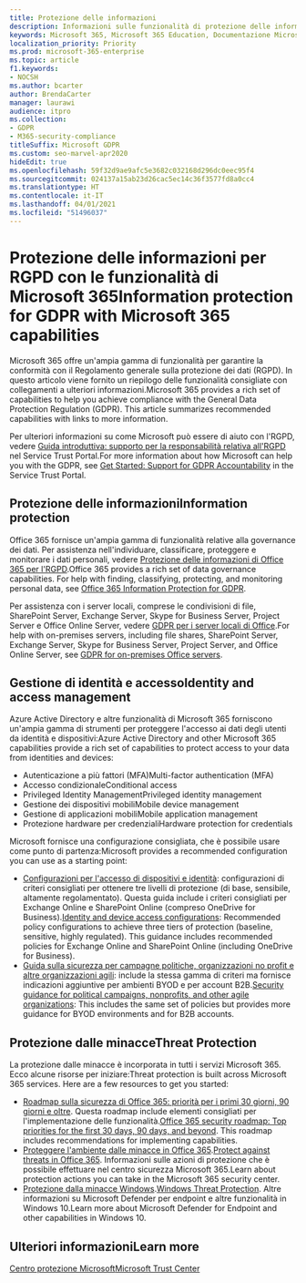 ```yaml
---
title: Protezione delle informazioni
description: Informazioni sulle funzionalità di protezione delle informazioni in Microsoft 365 per il Regolamento generale sulla protezione dei dati (GDPR).
keywords: Microsoft 365, Microsoft 365 Education, Documentazione Microsoft 365, GDPR
localization_priority: Priority
ms.prod: microsoft-365-enterprise
ms.topic: article
f1.keywords:
- NOCSH
ms.author: bcarter
author: BrendaCarter
manager: laurawi
audience: itpro
ms.collection:
- GDPR
- M365-security-compliance
titleSuffix: Microsoft GDPR
ms.custom: seo-marvel-apr2020
hideEdit: true
ms.openlocfilehash: 59f32d9ae9afc5e3682c032168d296dc0eec95f4
ms.sourcegitcommit: 024137a15ab23d26cac5ec14c36f3577fd8a0cc4
ms.translationtype: HT
ms.contentlocale: it-IT
ms.lasthandoff: 04/01/2021
ms.locfileid: "51496037"
---
```

# <a name="information-protection-for-gdpr-with-microsoft-365-capabilities"></a><span data-ttu-id="799bb-104">Protezione delle informazioni per RGPD con le funzionalità di Microsoft 365</span><span class="sxs-lookup"><span data-stu-id="799bb-104">Information protection for GDPR with Microsoft 365 capabilities</span></span>

<span data-ttu-id="799bb-p101">Microsoft 365 offre un'ampia gamma di funzionalità per garantire la conformità con il Regolamento generale sulla protezione dei dati (RGPD). In questo articolo viene fornito un riepilogo delle funzionalità consigliate con collegamenti a ulteriori informazioni.</span><span class="sxs-lookup"><span data-stu-id="799bb-p101">Microsoft 365 provides a rich set of capabilities to help you achieve compliance with the General Data Protection Regulation (GDPR). This article summarizes recommended capabilities with links to more information.</span></span>

<span data-ttu-id="799bb-107">Per ulteriori informazioni su come Microsoft può essere di aiuto con l'RGPD, vedere [Guida introduttiva: supporto per la responsabilità relativa all'RGPD](https://servicetrust.microsoft.com/ViewPage/GDPRGetStarted) nel Service Trust Portal.</span><span class="sxs-lookup"><span data-stu-id="799bb-107">For more information about how Microsoft can help you with the GDPR, see [Get Started: Support for GDPR Accountability](https://servicetrust.microsoft.com/ViewPage/GDPRGetStarted) in the Service Trust Portal.</span></span>

## <a name="information-protection"></a><span data-ttu-id="799bb-108">Protezione delle informazioni</span><span class="sxs-lookup"><span data-stu-id="799bb-108">Information protection</span></span>

<span data-ttu-id="799bb-p102">Office 365 fornisce un'ampia gamma di funzionalità relative alla governance dei dati. Per assistenza nell'individuare, classificare, proteggere e monitorare i dati personali, vedere [Protezione delle informazioni di Office 365 per l'RGPD](/microsoft-365/compliance/office-365-information-protection-for-gdpr).</span><span class="sxs-lookup"><span data-stu-id="799bb-p102">Office 365 provides a rich set of data governance capabilities. For help with finding, classifying, protecting, and monitoring personal data, see [Office 365 Information Protection for GDPR](/microsoft-365/compliance/office-365-information-protection-for-gdpr).</span></span>

<span data-ttu-id="799bb-111">Per assistenza con i server locali, comprese le condivisioni di file, SharePoint Server, Exchange Server, Skype for Business Server, Project Server e Office Online Server, vedere [GDPR per i server locali di Office](/microsoft-365/compliance/gdpr-for-office-servers).</span><span class="sxs-lookup"><span data-stu-id="799bb-111">For help with on-premises servers, including file shares, SharePoint Server, Exchange Server, Skype for Business Server, Project Server, and Office Online Server, see [GDPR for on-premises Office servers](/microsoft-365/compliance/gdpr-for-office-servers).</span></span> 

## <a name="identity-and-access-management"></a><span data-ttu-id="799bb-112">Gestione di identità e accesso</span><span class="sxs-lookup"><span data-stu-id="799bb-112">Identity and access management</span></span>

<span data-ttu-id="799bb-113">Azure Active Directory e altre funzionalità di Microsoft 365 forniscono un'ampia gamma di strumenti per proteggere l'accesso ai dati degli utenti da identità e dispositivi:</span><span class="sxs-lookup"><span data-stu-id="799bb-113">Azure Active Directory and other Microsoft 365 capabilities provide a rich set of capabilities to protect access to your data from identities and devices:</span></span>

- <span data-ttu-id="799bb-114">Autenticazione a più fattori (MFA)</span><span class="sxs-lookup"><span data-stu-id="799bb-114">Multi-factor authentication (MFA)</span></span>
- <span data-ttu-id="799bb-115">Accesso condizionale</span><span class="sxs-lookup"><span data-stu-id="799bb-115">Conditional access</span></span>
- <span data-ttu-id="799bb-116">Privileged Identity Management</span><span class="sxs-lookup"><span data-stu-id="799bb-116">Privileged identity management</span></span>
- <span data-ttu-id="799bb-117">Gestione dei dispositivi mobili</span><span class="sxs-lookup"><span data-stu-id="799bb-117">Mobile device management</span></span>
- <span data-ttu-id="799bb-118">Gestione di applicazioni mobili</span><span class="sxs-lookup"><span data-stu-id="799bb-118">Mobile application management</span></span>
- <span data-ttu-id="799bb-119">Protezione hardware per credenziali</span><span class="sxs-lookup"><span data-stu-id="799bb-119">Hardware protection for credentials</span></span>

<span data-ttu-id="799bb-120">Microsoft fornisce una configurazione consigliata, che è possibile usare come punto di partenza:</span><span class="sxs-lookup"><span data-stu-id="799bb-120">Microsoft provides a recommended configuration you can use as a starting point:</span></span>

- <span data-ttu-id="799bb-p103">[Configurazioni per l'accesso di dispositivi e identità](/microsoft-365/security/office-365-security/microsoft-365-policies-configurations): configurazioni di criteri consigliati per ottenere tre livelli di protezione (di base, sensibile, altamente regolamentato). Questa guida include i criteri consigliati per Exchange Online e SharePoint Online (compreso OneDrive for Business).</span><span class="sxs-lookup"><span data-stu-id="799bb-p103">[Identity and device access configurations](/microsoft-365/security/office-365-security/microsoft-365-policies-configurations): Recommended policy configurations to achieve three tiers of protection (baseline, sensitive, highly regulated). This guidance includes recommended policies for Exchange Online and SharePoint Online (including OneDrive for Business).</span></span>
- <span data-ttu-id="799bb-123">[Guida sulla sicurezza per campagne politiche, organizzazioni no profit e altre organizzazioni agili](/microsoft-365/security/office-365-security/microsoft-security-guidance-for-political-campaigns-nonprofits-and-other-agile-o): include la stessa gamma di criteri ma fornisce indicazioni aggiuntive per ambienti BYOD e per account B2B.</span><span class="sxs-lookup"><span data-stu-id="799bb-123">[Security guidance for political campaigns, nonprofits, and other agile organizations](/microsoft-365/security/office-365-security/microsoft-security-guidance-for-political-campaigns-nonprofits-and-other-agile-o): This includes the same set of policies but provides more guidance for BYOD environments and for B2B accounts.</span></span>

## <a name="threat-protection"></a><span data-ttu-id="799bb-124">Protezione dalle minacce</span><span class="sxs-lookup"><span data-stu-id="799bb-124">Threat Protection</span></span>

<span data-ttu-id="799bb-p104">La protezione dalle minacce è incorporata in tutti i servizi Microsoft 365. Ecco alcune risorse per iniziare:</span><span class="sxs-lookup"><span data-stu-id="799bb-p104">Threat protection is built across Microsoft 365 services. Here are a few resources to get you started:</span></span>

- <span data-ttu-id="799bb-p105">[Roadmap sulla sicurezza di Office 365: priorità per i primi 30 giorni, 90 giorni e oltre](/microsoft-365/security/office-365-security/security-roadmap). Questa roadmap include elementi consigliati per l'implementazione delle funzionalità.</span><span class="sxs-lookup"><span data-stu-id="799bb-p105">[Office 365 security roadmap: Top priorities for the first 30 days, 90 days, and beyond](/microsoft-365/security/office-365-security/security-roadmap). This roadmap includes recommendations for implementing capabilities.</span></span> 
- <span data-ttu-id="799bb-129">[Proteggere l'ambiente dalle minacce in Office 365](/microsoft-365/security/office-365-security/protect-against-threats).</span><span class="sxs-lookup"><span data-stu-id="799bb-129">[Protect against threats in Office 365](/microsoft-365/security/office-365-security/protect-against-threats).</span></span> <span data-ttu-id="799bb-130">Informazioni sulle azioni di protezione che è possibile effettuare nel centro sicurezza Microsoft 365.</span><span class="sxs-lookup"><span data-stu-id="799bb-130">Learn about protection actions you can take in the Microsoft 365 security center.</span></span>
- <span data-ttu-id="799bb-131">[Protezione dalla minacce Windows](/windows/security/threat-protection/).</span><span class="sxs-lookup"><span data-stu-id="799bb-131">[Windows Threat Protection](/windows/security/threat-protection/).</span></span> <span data-ttu-id="799bb-132">Altre informazioni su Microsoft Defender per endpoint e altre funzionalità in Windows 10.</span><span class="sxs-lookup"><span data-stu-id="799bb-132">Learn more about Microsoft Defender for Endpoint and other capabilities in Windows 10.</span></span>

## <a name="learn-more"></a><span data-ttu-id="799bb-133">Ulteriori informazioni</span><span class="sxs-lookup"><span data-stu-id="799bb-133">Learn more</span></span>

[<span data-ttu-id="799bb-134">Centro protezione Microsoft</span><span class="sxs-lookup"><span data-stu-id="799bb-134">Microsoft Trust Center</span></span>](https://www.microsoft.com/trust-center/privacy/gdpr-overview)
